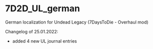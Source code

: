 # 7D2D_UL_german
German localization for Undead Legacy (7DaysToDie - Overhaul mod) 

Changelog of 25.01.2022:
* added 4 new UL journal entries
